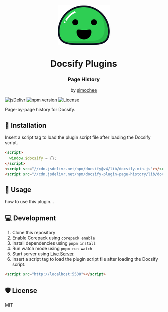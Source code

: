 <p align="center">
  <img src="docsify.svg" alt="Docsify Logo" height="128">
</p>
<h1 align="center">Docsify Plugins</h1>
<h3 align="center">Page History</h3>
<p align="center">by <a href="https://github.com/simochee">simochee</a></p>

[![jsDelivr](https://data.jsdelivr.com/v1/package/npm/docsify-plugin-page-history/badge)](https://www.jsdelivr.com/package/npm/docsify-plugin-page-history)
[![npm version](https://badge.fury.io/js/docsify-plugin-page-history.svg)](https://badge.fury.io/js/docsify-plugin-page-history)
[![License](https://img.shields.io/npm/l/docsify-plugin-page-history)](https://github.com/simochee/docsify-plugin-page-history/blob/main/LICENSE)

Page-by-page history for Docsify.

## 📀 Installation

Insert a script tag to load the plugin script file after loading the Docsify script.

```html
<script>
  window.$docsify = {};
</script>
<script src="//cdn.jsdelivr.net/npm/docsify@v4/lib/docsify.min.js"></script>
<script src="//cdn.jsdelivr.net/npm/docsify-plugin-page-history/lib/docsify-plugin-page-history.min.js"></script>
```

## 🔰 Usage

how to use this plugin...

## 💻 Development

1. Clone this repository
1. Enable Corepack using `corepack enable`
1. Install dependencies using `pnpm install`
1. Run watch mode using `pnpm run watch`
1. Start server using [Live Server](https://marketplace.visualstudio.com/items?itemName=ritwickdey.LiveServer)
1. Insert a script tag to load the plugin script file after loading the Docsify script.

```html
<script src="http://localhost:5500"></script>
```

## 🛡️ License

MIT
